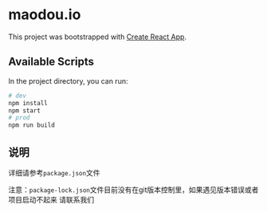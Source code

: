 # maodou.io

This project was bootstrapped with [Create React App](https://github.com/facebook/create-react-app).

## Available Scripts

In the project directory, you can run:

``` bash
# dev
npm install
npm start
# prod
npm run build
```

## 说明

详细请参考`package.json`文件

注意：`package-lock.json`文件目前没有在git版本控制里，如果遇见版本错误或者项目启动不起来 请联系我们
